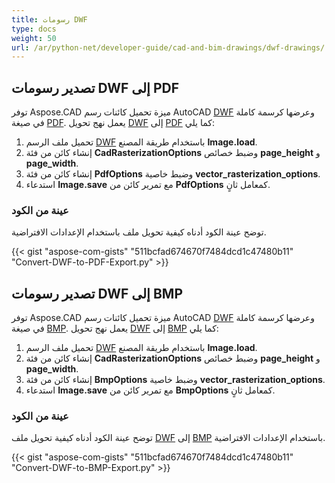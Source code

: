 ```yaml
---
title: رسومات DWF
type: docs
weight: 50
url: /ar/python-net/developer-guide/cad-and-bim-drawings/dwf-drawings/
---
```


## **تصدير رسومات DWF إلى PDF**

توفر Aspose.CAD ميزة تحميل كائنات رسم AutoCAD [DWF](https://docs.fileformat.com/cad/dwf/) وعرضها كرسمة كاملة في صيغة [PDF](https://docs.fileformat.com/pdf/). يعمل نهج تحويل [DWF](https://docs.fileformat.com/cad/dwf/) إلى [PDF](https://docs.fileformat.com/pdf/) كما يلي:

1. تحميل ملف الرسم [DWF](https://docs.fileformat.com/cad/dwf/) باستخدام طريقة المصنع **Image.load**.
1. إنشاء كائن من فئة **CadRasterizationOptions** وضبط خصائص **page_height** و **page_width**.
1. إنشاء كائن من فئة **PdfOptions** وضبط خاصية **vector_rasterization_options**.
1. استدعاء **Image.save** مع تمرير كائن من **PdfOptions** كمعامل ثانٍ.

### عينة من الكود

توضح عينة الكود أدناه كيفية تحويل ملف باستخدام الإعدادات الافتراضية.


{{< gist "aspose-com-gists" "511bcfad674670f7484dcd1c47480b11" "Convert-DWF-to-PDF-Export.py" >}}

## **تصدير رسومات DWF إلى BMP**

توفر Aspose.CAD ميزة تحميل كائنات رسم AutoCAD [DWF](https://docs.fileformat.com/cad/dwf/) وعرضها كرسمة كاملة في صيغة [BMP](https://docs.fileformat.com/image/bmp/). يعمل نهج تحويل [DWF](https://docs.fileformat.com/cad/dwf/) إلى [BMP](https://docs.fileformat.com/image/bmp/) كما يلي:

1. تحميل ملف الرسم [DWF](https://docs.fileformat.com/cad/dwf/) باستخدام طريقة المصنع **Image.load**.
1. إنشاء كائن من فئة **CadRasterizationOptions** وضبط خصائص **page_height** و **page_width**.
1. إنشاء كائن من فئة **BmpOptions** وضبط خاصية **vector_rasterization_options**.
1. استدعاء **Image.save** مع تمرير كائن من **BmpOptions** كمعامل ثانٍ.

### عينة من الكود

توضح عينة الكود أدناه كيفية تحويل ملف [DWF](https://docs.fileformat.com/cad/dwf/) إلى [BMP](https://docs.fileformat.com/image/bmp/) باستخدام الإعدادات الافتراضية.

{{< gist "aspose-com-gists" "511bcfad674670f7484dcd1c47480b11" "Convert-DWF-to-BMP-Export.py" >}}
